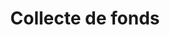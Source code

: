 ---
title: Collecte de fonds
longTitle: 'Collecte de fonds'
tags:
- gccommon
french:
- "[[Fundraising]]"
---